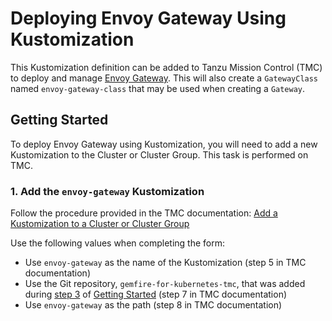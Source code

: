 # Deploying Envoy Gateway Using Kustomization
This Kustomization definition can be added to Tanzu Mission Control (TMC) to deploy and manage [Envoy Gateway](https://gateway.envoyproxy.io/). This will also create a `GatewayClass` named `envoy-gateway-class` that may be used when creating a `Gateway`.

## Getting Started
To deploy Envoy Gateway using Kustomization, you will need to add a new Kustomization to the Cluster or Cluster Group. This task is performed on TMC.

### 1. Add the `envoy-gateway` Kustomization
Follow the procedure provided in the TMC documentation: [Add a Kustomization to a Cluster or Cluster Group
](https://docs.vmware.com/en/VMware-Tanzu-Mission-Control/services/tanzumc-using/GUID-99916A6D-5DAF-4A26-88C7-28662F847F2F.html)

Use the following values when completing the form:
* Use `envoy-gateway` as the name of the Kustomization (step 5 in TMC documentation)
* Use the Git repository, `gemfire-for-kubernetes-tmc`, that was added during [step 3](#3-add-a-git-repository) of [Getting Started](#getting-started) (step 7 in TMC documentation)
* Use `envoy-gateway` as the path (step 8 in TMC documentation)
